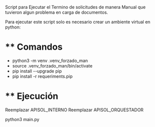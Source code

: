 Script para Ejecutar el Termino de solicitudes de manera Manual que tuvieron algun problema
en carga de documentos.

Para ejecutar este script solo es necesario crear un ambiente virtual en python:

** Comandos
==========================================
* python3 -m venv .venv_forzado_man  
* source .venv_forzado_man/bin/activate
* pip install --upgrade pip
* pip install -r  requeriments.pip

** Ejecución
============================================
Reemplazar APISOL_INTERNO
Reemplazar APISOL_ORQUESTADOR

python3 main.py
